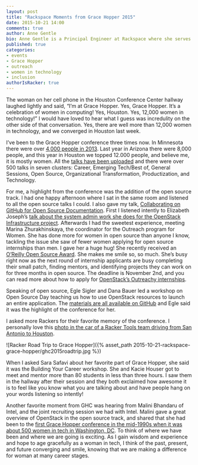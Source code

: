 ```yaml
---
layout: post
title: "Rackspace Moments from Grace Hopper 2015"
date: 2015-10-21 14:00
comments: true
author: Anne Gentle
bio: Anne Gentle is a Principal Engineer at Rackspace where she serves on the OpenStack Technical Committee and advocates for cloud users.
published: true
categories:
- events
- Grace Hopper
- outreach
- women in technology
- inclusion
authorIsRacker: true
---
```


The woman on her cell phone in the Houston Conference Center hallway laughed lightly and said, “I’m at Grace Hopper. Yes, Grace Hopper. It’s a celebration of women in computing! Yes, Houston. Yes, 12,000 women in technology!” I would have loved to hear what I guess was incredulity on the other side of that conversation. Yes, there are well more than 12,000 women in technology, and we converged in Houston last week.

<!-- more -->

I’ve been to the Grace Hopper conference three times now. In Minnesota there were over [4,000 people in 2013](http://gracehopper.anitaborg.org/2013/). Last year in Arizona there were 8,000 people, and this year in Houston we topped 12.000 people, and believe me, it is mostly women. All the [talks have been uploaded](https://www.dropbox.com/sh/1bzkn5apo2uife1/AABodG7ksbFJfb-d9JMADrs3a?dl=0) and there were over 500 talks in seven clusters: Career, Emerging Tech/Best of, General Sessions, Open Source, Organizational Transformation, Productization, and Technology.

For me, a highlight from the conference was the addition of the open source track. I had one happy afternoon where I sat in the same room and listened to all the open source talks I could. I also gave my talk, [Collaborating on GitHub for Open Source Documentation](http://www.slideshare.net/annegentle/git-and-github-for-open-source-documentation). First I listened intently to Elizabeth Joseph’s [talk about the system admin work she does for the OpenStack Infrastructure project](https://www.dropbox.com/sh/1bzkn5apo2uife1/AACjMUNfo_gYi7qVGWKZPY8ia/Elizabeth%20K.%20Joseph/Thursday/R1430_sess256_Elizabeth_Joseph.pdf?dl=0). Afterwards I had the sweetest experience, meeting Marina Zhurakhinskaya, the coordinator for the Outreach program for Women. She has done more for women in open source than anyone I know, tackling the issue she saw of fewer women applying for open source internships than men. I gave her a huge hug! She recently received an [O’Reilly Open Source Award](http://opensource.com/life/15/8/interview-marina-zhurakhinskaya-outreachy). She makes me smile so, so much. She’s busy right now as the next round of internship applicants are busy completing their small patch, finding mentors, and identifying projects they can work on for three months in open source. The deadline is November 2nd, and you can read more about how to apply for [OpenStack’s Outreachy internships](https://wiki.openstack.org/wiki/Outreachy).

Speaking of open source, Egle Sigler and Dana Bauer led a workshop on Open Source Day teaching us how to use OpenStack resources to launch an entire application. The [materials are all available on GitHub](https://github.com/danabauer/app-on-openstack) and Egle said it was the highlight of the conference for her.

I asked more Rackers for their favorite memory of the conference. I personally love this [photo in the car of a Racker Tools team driving from San Antonio to Houston](https://twitter.com/sarasomewhere/status/653984386128330752).

![Racker Road Trip to Grace Hopper]({% asset_path 2015-10-21-rackspace-grace-hopper/ghc2015roadtrip.jpg %})

When I asked Sara Safavi about her favorite part of Grace Hopper, she said it was the Building Your Career workshop. She and Kacie Houser got to meet and mentor more than 80 students in less than three hours. I saw them in the hallway after their session and they both exclaimed how awesome it is to feel like you know what you are talking about and have people hang on your words listening so intently!

Another favorite moment from GHC was hearing from Malini Bhandaru of Intel, and the joint recruiting session we had with Intel. Malini gave a great overview of OpenStack in the open source track, and shared that she had been to the [first Grace Hopper conference in the mid-1990s when it was about 500 women in tech in Washington, DC](https://en.wikipedia.org/wiki/Grace_Hopper_Celebration_of_Women_in_Computing). To think of where we have been and where we are going is exciting. As I gain wisdom and experience and hope to age gracefully as a woman in tech, I think of the past, present, and future converging and smile, knowing that we are making a difference for woman at many career stages.